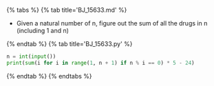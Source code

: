 {% tabs %}
{% tab title='BJ_15633.md' %}

* Given a natural number of n, figure out the sum of all the drugs in n (including 1 and n)

{% endtab %}
{% tab title='BJ_15633.py' %}

```py
n = int(input())
print(sum(i for i in range(1, n + 1) if n % i == 0) * 5 - 24)
```

{% endtab %}
{% endtabs %}